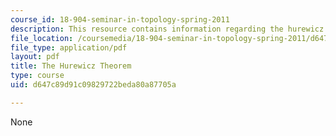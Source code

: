 ```yaml
---
course_id: 18-904-seminar-in-topology-spring-2011
description: This resource contains information regarding the hurewicz theorem.
file_location: /coursemedia/18-904-seminar-in-topology-spring-2011/d647c89d91c09829722beda80a87705a_MIT18_904S11_finalHurewicz.pdf
file_type: application/pdf
layout: pdf
title: The Hurewicz Theorem
type: course
uid: d647c89d91c09829722beda80a87705a

---
```

None